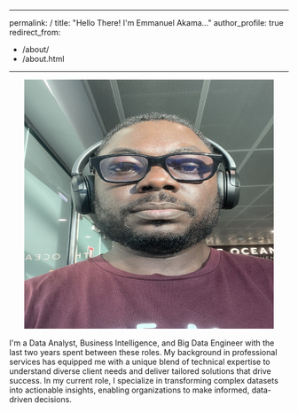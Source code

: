  
---
permalink: /
title: "Hello There! I'm Emmanuel Akama..."
author_profile: true
redirect_from: 
  - /about/
  - /about.html
---
<p align="center"><img src="https://github.com/Akama-EO/Akama-EO.github.io/blob/master/images/profile_photo.png" alt="Image" width="450" height="450">
  
I'm a Data Analyst, Business Intelligence, and Big Data Engineer with the last two years spent between these roles. My background in professional services has equipped me with a unique blend of technical expertise to understand diverse client needs and deliver tailored solutions that drive success. In my current role, I specialize in transforming complex datasets into actionable insights, enabling organizations to make informed, data-driven decisions.

